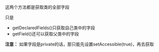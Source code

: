 
这两个方法都是获取类的全部字段

只是
- getDeclaredFields()只获取自己类中的字段
- getField()还可以获取父类中的字段

**注意：**
如果字段是private的话，那只能先设置setAccessible(true)，再去获取